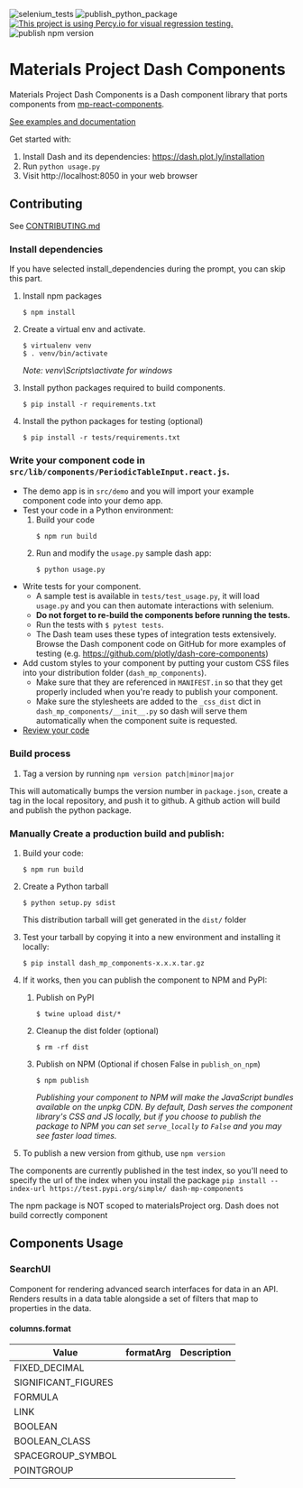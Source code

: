 ![selenium_tests](https://github.com/materialsproject/dash-mp-components/workflows/selenium_tests/badge.svg)
![publish_python_package](https://github.com/materialsproject/dash-mp-components/workflows/publish_python_package/badge.svg)
[![This project is using Percy.io for visual regression testing.](https://percy.io/static/images/percy-badge.svg)](https://percy.io/matproj/dash-mp-components)
![publish npm version](https://img.shields.io/npm/v/dash_mp_components?style=plastic)

# Materials Project Dash Components

Materials Project Dash Components is a Dash component library that ports components from [mp-react-components](https://github.com/materialsproject/mp-react-components).

[See examples and documentation](https://materialsproject.github.io/mp-react-components/?path=/story/introduction-mp-react-components--page)

Get started with:

1. Install Dash and its dependencies: https://dash.plot.ly/installation
2. Run `python usage.py`
3. Visit http://localhost:8050 in your web browser

## Contributing

See [CONTRIBUTING.md](./CONTRIBUTING.md)

### Install dependencies

If you have selected install_dependencies during the prompt, you can skip this part.

1. Install npm packages
    ```
    $ npm install
    ```
2. Create a virtual env and activate.

    ```
    $ virtualenv venv
    $ . venv/bin/activate
    ```

    _Note: venv\Scripts\activate for windows_

3. Install python packages required to build components.
    ```
    $ pip install -r requirements.txt
    ```
4. Install the python packages for testing (optional)
    ```
    $ pip install -r tests/requirements.txt
    ```

### Write your component code in `src/lib/components/PeriodicTableInput.react.js`.

-   The demo app is in `src/demo` and you will import your example component code into your demo app.
-   Test your code in a Python environment:
    1. Build your code
        ```
        $ npm run build
        ```
    2. Run and modify the `usage.py` sample dash app:
        ```
        $ python usage.py
        ```
-   Write tests for your component.
    -   A sample test is available in `tests/test_usage.py`, it will load `usage.py` and you can then automate interactions with selenium.
    -   **Do not forget to re-build the components before running the tests.**
    -   Run the tests with `$ pytest tests`.
    -   The Dash team uses these types of integration tests extensively. Browse the Dash component code on GitHub for more examples of testing (e.g. https://github.com/plotly/dash-core-components)
-   Add custom styles to your component by putting your custom CSS files into your distribution folder (`dash_mp_components`).
    -   Make sure that they are referenced in `MANIFEST.in` so that they get properly included when you're ready to publish your component.
    -   Make sure the stylesheets are added to the `_css_dist` dict in `dash_mp_components/__init__.py` so dash will serve them automatically when the component suite is requested.
-   [Review your code](./review_checklist.md)

### Build process

1. Tag a version by running `npm version patch|minor|major`

This will automatically bumps the version number in `package.json`, create a tag in the local
repository, and push it to github. A github action will build and publish the python package.

### Manually Create a production build and publish:

1. Build your code:
    ```
    $ npm run build
    ```
2. Create a Python tarball

    ```
    $ python setup.py sdist
    ```

    This distribution tarball will get generated in the `dist/` folder

3. Test your tarball by copying it into a new environment and installing it locally:

    ```
    $ pip install dash_mp_components-x.x.x.tar.gz
    ```

4. If it works, then you can publish the component to NPM and PyPI:

    1. Publish on PyPI
        ```
        $ twine upload dist/*
        ```
    2. Cleanup the dist folder (optional)
        ```
        $ rm -rf dist
        ```
    3. Publish on NPM (Optional if chosen False in `publish_on_npm`)
        ```
        $ npm publish
        ```
        _Publishing your component to NPM will make the JavaScript bundles available on the unpkg CDN. By default, Dash serves the component library's CSS and JS locally, but if you choose to publish the package to NPM you can set `serve_locally` to `False` and you may see faster load times._

5. To publish a new version from github, use `npm version`

The components are currently published in the test index, so you'll need to specify the url of
the index when you install the package
`pip install --index-url https://test.pypi.org/simple/ dash-mp-components`

The npm package is NOT scoped to materialsProject org.
Dash does not build correctly component

## Components Usage

### SearchUI

Component for rendering advanced search interfaces for data in an API. Renders results in a data table alongside a set of filters that map to properties in the data.

#### columns.format

| Value               | formatArg | Description |
| ------------------- | --------- | ----------- |
| FIXED_DECIMAL       |
| SIGNIFICANT_FIGURES |
| FORMULA             |
| LINK                |
| BOOLEAN             |
| BOOLEAN_CLASS       |
| SPACEGROUP_SYMBOL   |
| POINTGROUP          |
